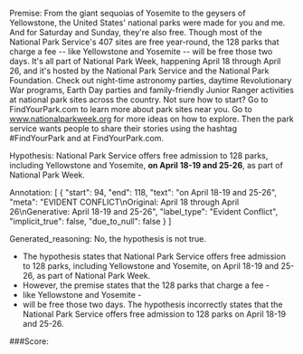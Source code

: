 
Premise:
From the giant sequoias of Yosemite to the geysers of Yellowstone, the United States' national parks were made for you and me. And for Saturday and Sunday, they're also free. Though most of the National Park Service's 407 sites are free year-round, the 128 parks that charge a fee -- like Yellowstone and Yosemite -- will be free those two days. It's all part of National Park Week, happening April 18 through April 26, and it's hosted by the National Park Service and the National Park Foundation. Check out night-time astronomy parties, daytime Revolutionary War programs, Earth Day parties and family-friendly Junior Ranger activities at national park sites across the country. Not sure how to start? Go to FindYourPark.com to learn more about park sites near you. Go to www.nationalparkweek.org for more ideas on how to explore. Then the park service wants people to share their stories using the hashtag #FindYourPark and at FindYourPark.com.


Hypothesis:
National Park Service offers free admission to 128 parks, including Yellowstone and Yosemite, **on April 18-19 and 25-26**, as part of National Park Week.

Annotation:
[
  {
    "start": 94,
    "end": 118,
    "text": "on April 18-19 and 25-26",
    "meta": "EVIDENT CONFLICT\nOriginal: April 18 through April 26\nGenerative: April 18-19 and 25-26",
    "label_type": "Evident Conflict",
    "implicit_true": false,
    "due_to_null": false
  }
]

Generated_reasoning:
No, the hypothesis is not true. 
- The hypothesis states that National Park Service offers free admission to 128 parks, including Yellowstone and Yosemite, on April 18-19 and 25-26, as part of National Park Week. 
- However, the premise states that the 128 parks that charge a fee -
- like Yellowstone and Yosemite -
- will be free those two days. The hypothesis incorrectly states that the National Park Service offers free admission to 128 parks on April 18-19 and 25-26.

###Score:

